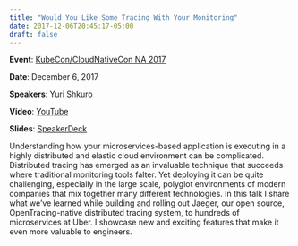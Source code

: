 ```yaml
---
title: "Would You Like Some Tracing With Your Monitoring"
date: 2017-12-06T20:45:17-05:00
draft: false
---
```


**Event**: [KubeCon/CloudNativeCon NA 2017](https://kccncna17.sched.com/event/CU8f/would-you-like-some-tracing-with-your-monitoring-yuri-shkuro-uber-technologies)

**Date**: December 6, 2017

**Speakers**: Yuri Shkuro

**Video**: [YouTube](https://youtu.be/1NDq86kbvbU)

**Slides**: [SpeakerDeck](https://speakerdeck.com/yurishkuro/distributed-tracing-at-uber-scale)

Understanding how your microservices-based application is executing in a highly distributed and elastic cloud environment can be complicated. Distributed tracing has emerged as an invaluable technique that succeeds where traditional monitoring tools falter. Yet deploying it can be quite challenging, especially in the large scale, polyglot environments of modern companies that mix together many different technologies. In this talk I share what we’ve learned while building and rolling out Jaeger, our open source, OpenTracing-native distributed tracing system, to hundreds of microservices at Uber. I showcase new and exciting features that make it even more valuable to engineers.
